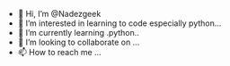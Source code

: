 - 👋 Hi, I’m @Nadezgeek
- 👀 I’m interested in learning to code especially python...
- 🌱 I’m currently learning .python..
- 💞️ I’m looking to collaborate on ...
- 📫 How to reach me ...

<!---
Nadezgeek/Nadezgeek is a ✨ special ✨ repository because its `README.md` (this file) appears on your GitHub profile.
You can click the Preview link to take a look at your changes.
--->
